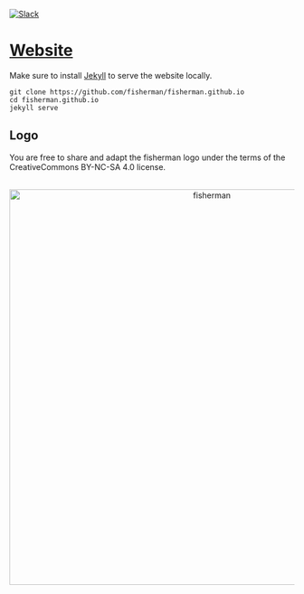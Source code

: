 [![Slack][slack-badge]][slack-link]

# [Website]

Make sure to install [Jekyll][jekyll] to serve the website locally.

```fish
git clone https://github.com/fisherman/fisherman.github.io
cd fisherman.github.io
jekyll serve
```

[jekyll]: https://jekyllrb.com

[Website]: http://fisherman.sh

[slack-link]: https://fisherman-wharf.herokuapp.com/
[slack-badge]: https://img.shields.io/badge/slack-join%20the%20chat-00B9FF.svg?style=flat-square

## Logo

You are free to share and adapt the fisherman logo under the terms of the CreativeCommons BY-NC-SA 4.0 license.

<p align="center">
    <br>
    <img width="700" src="https://rawgit.com/fisherman/fisherman.github.io/master/fisherman.svg" alt="fisherman">
    <br>
    <br>
</p>

[slack-link]: https://fisherman-wharf.herokuapp.com
[slack-badge]: https://fisherman-wharf.herokuapp.com/badge.svg
[fisherman]:    http://github.com/fisherman/fisherman
[BY-NC-SA 4.0]: https://creativecommons.org/licenses/by-nc-sa/4.0/
